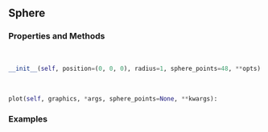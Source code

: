 ## <a id="McUtils.Plots.Primitives.Sphere">Sphere</a>


### Properties and Methods
<a id="McUtils.Plots.Primitives.Sphere.__init__" class="docs-object-method">&nbsp;</a>
```python
__init__(self, position=(0, 0, 0), radius=1, sphere_points=48, **opts): 
```

<a id="McUtils.Plots.Primitives.Sphere.plot" class="docs-object-method">&nbsp;</a>
```python
plot(self, graphics, *args, sphere_points=None, **kwargs): 
```

### Examples


